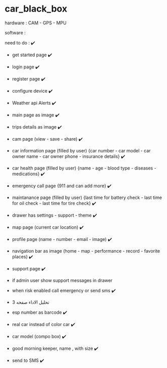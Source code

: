 # car_black_box

hardware :
    CAM - GPS - MPU 

software :

need to do : ✔️

- get started page  ✔️
- login page  ✔️
- register page  ✔️
- configure device  ✔️
- Weather api Alerts    ✔️
- main page as image    ✔️
- trips details as image  ✔️
- cam page (view - save - share)   ✔️
- car information page (filled by user) {car number - car model - car owner name - car owner phone - insurance details}  ✔️
- car health page (filled by user) {name - age - blood type - diseases - medications}   ✔️
- emergency call page {911 and can add more}   ✔️
- maintanance page (filled by user) {last time for battery check - last time for oil check - last time for tire check}    ✔️
- drawer has settings - support - theme  ✔️
- map page (current car location) ✔️
- profile page (name - number - email - image)  ✔️
- navigation bar as image (home - map - performance - record - favorite places)  ✔️ 
- support page ✔️
- if admin user show support messages in drawer
- when risk enabled call emergency or send sms ✔️
- 3 تحليل الاداء صفحه 

- esp number as barcode   ✔️
- real car instead of color car  ✔️
- car model (compo box)  ✔️
- good morning keeper, name , with size   ✔️
- send to SMS ✔️


